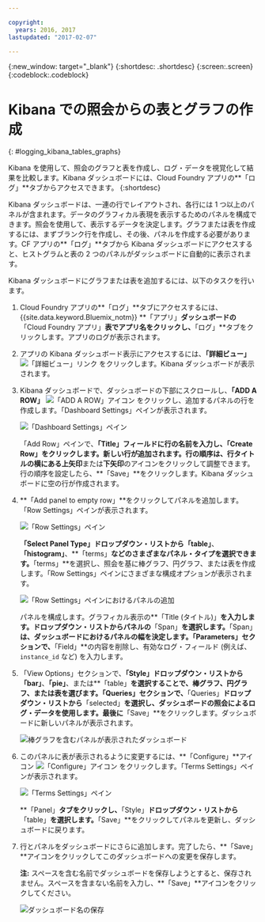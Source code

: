 ```yaml
---

copyright:
  years: 2016, 2017
lastupdated: "2017-02-07"

---
```



{:new_window: target="_blank"}
{:shortdesc: .shortdesc}
{:screen:.screen}
{:codeblock:.codeblock}


# Kibana での照会からの表とグラフの作成
{: #logging_kibana_tables_graphs}


Kibana を使用して、照会のグラフと表を作成し、ログ・データを視覚化して結果を比較します。Kibana ダッシュボードには、Cloud Foundry アプリの**「ログ」**タブからアクセスできます。
{:shortdesc}

Kibana ダッシュボードは、一連の行でレイアウトされ、各行には 1 つ以上のパネルが含まれます。データのグラフィカル表現を表示するためのパネルを構成できます。照会を使用して、表示するデータを決定します。グラフまたは表を作成するには、まずブランク行を作成し、その後、パネルを作成する必要があります。CF アプリの**「ログ」**タブから Kibana ダッシュボードにアクセスすると、ヒストグラムと表の 2 つのパネルがダッシュボードに自動的に表示されます。

Kibana ダッシュボードにグラフまたは表を追加するには、以下のタスクを行います。

1. Cloud Foundry アプリの**「ログ」**タブにアクセスするには、{{site.data.keyword.Bluemix_notm}} **「アプリ」**ダッシュボードの**「Cloud Foundry アプリ」**表でアプリ名をクリックし、**「ログ」**タブをクリックします。アプリのログが表示されます。

2. アプリの Kibana ダッシュボード表示にアクセスするには、**「詳細ビュー」** ![「詳細ビュー」リンク](images/logging_advanced_view.jpg) をクリックします。Kibana ダッシュボードが表示されます。

3. Kibana ダッシュボードで、ダッシュボードの下部にスクロールし、**「ADD A ROW」** ![「ADD A ROW」アイコン](images/logging_add_row.jpg) をクリックし、追加するパネルの行を作成します。「Dashboard Settings」ペインが表示されます。 
	
	![「Dashboard Settings」ペイン](images/logging_dashboard_settings.jpg)
	
	「Add Row」ペインで、**「Title」**フィールドに行の名前を入力し、**「Create Row」**をクリックします。新しい行が追加されます。行の順序は、行タイトルの横にある**上矢印**または**下矢印**のアイコンをクリックして調整できます。行の順序を設定したら、**「Save」**をクリックします。Kibana ダッシュボードに空の行が作成されます。

4. **「Add panel to empty row」**をクリックしてパネルを追加します。「Row Settings」ペインが表示されます。

    ![「Row Settings」ペイン](images/logging_row_settings.jpg)
	
	**「Select Panel Type」**ドロップダウン・リストから**「table」**、**「histogram」**、**「terms」**などのさまざまなパネル・タイプを選択できます。**「terms」**を選択し、照会を基に棒グラフ、円グラフ、または表を作成します。「Row Settings」ペインにさまざまな構成オプションが表示されます。
	
	![「Row Settings」ペインにおけるパネルの追加](images/logging_add_panel.jpg)
	
	パネルを構成します。グラフィカル表示の**「Title (タイトル)」**を入力します。ドロップダウン・リストからパネルの**「Span」**を選択します。**「Span」**は、ダッシュボードにおけるパネルの幅を決定します。「Parameters」セクションで、**「Field」**の内容を削除し、有効なログ・フィールド (例えば、`instance_id` など) を入力します。 

5. 「View Options」セクションで、**「Style」**ドロップダウン・リストから**「bar」**、**「pie」**、または**「table」**を選択することで、棒グラフ、円グラフ、または表を選びます。「Queries」セクションで、**「Queries」**ドロップダウン・リストから**「selected」**を選択し、ダッシュボードの照会によるログ・データを使用します。最後に**「Save」**をクリックします。ダッシュボードに新しいパネルが表示されます。

	![棒グラフを含むパネルが表示されたダッシュボード](images/logging_bar_chart_panel.jpg)
	
6. このパネルに表が表示されるように変更するには、**「Configure」**アイコン ![「Configure」アイコン](images/logging_dashboard_config_panel.jpg) をクリックします。「Terms Settings」ペインが表示されます。 

	![「Terms Settings」ペイン](images/logging_terms_settings.jpg)
	
	**「Panel」**タブをクリックし、**「Style」**ドロップダウン・リストから**「table」**を選択します。**「Save」**をクリックしてパネルを更新し、ダッシュボードに戻ります。

7. 行とパネルをダッシュボードにさらに追加します。完了したら、**「Save」**アイコンをクリックしてこのダッシュボードへの変更を保存します。

    **注:** スペースを含む名前でダッシュボードを保存しようとすると、保存されません。スペースを含まない名前を入力し、**「Save」**アイコンをクリックしてください。

    ![ダッシュボード名の保存](images/logging_save_dashboard.jpg) 


